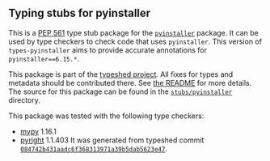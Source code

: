 ## Typing stubs for pyinstaller

This is a [PEP 561](https://peps.python.org/pep-0561/) type stub package for
the [`pyinstaller`](https://github.com/pyinstaller/pyinstaller) package. It can be used by type checkers
to check code that uses `pyinstaller`. This version of
`types-pyinstaller` aims to provide accurate annotations for
`pyinstaller==6.15.*`.

This package is part of the [typeshed project](https://github.com/python/typeshed).
All fixes for types and metadata should be contributed there.
See [the README](https://github.com/python/typeshed/blob/main/README.md)
for more details. The source for this package can be found in the
[`stubs/pyinstaller`](https://github.com/python/typeshed/tree/main/stubs/pyinstaller)
directory.

This package was tested with the following type checkers:
* [mypy](https://github.com/python/mypy/) 1.16.1
* [pyright](https://github.com/microsoft/pyright) 1.1.403
It was generated from typeshed commit
[`084742b431aadc6f368313971a39b5dab5623e47`](https://github.com/python/typeshed/commit/084742b431aadc6f368313971a39b5dab5623e47).